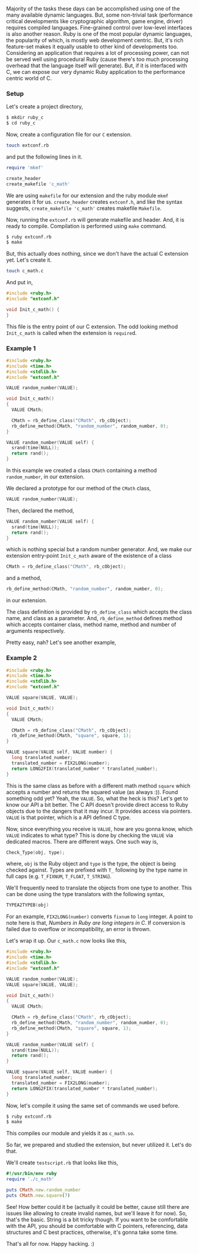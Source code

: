 Majority of the tasks these days can be accomplished using one of the many available dynamic languages. But, some non-trivial task (performance critical developments like cryptographic algorithm, game engine, driver) requires compiled languages. Fine-grained control over low-level interfaces is also another reason. Ruby is one of the most popular dynamic languages, the popularity of which, is mostly web development centric. But, it's rich feature-set makes it equally usable to other kind of developments too. Considering an application that requires a lot of processing power, can not be served well using procedural Ruby (cause there's too much processing overhead that the language itself will generate). But, if it is interfaced with C, we can expose our very dynamic Ruby application to the performance centric world of C.

### Setup

Let's create a project directory,
```bash
$ mkdir ruby_c
$ cd ruby_c
```
Now, create a configuration file for our `C` extension.
```bash
touch extconf.rb
```
and put the following lines in it.
```ruby
require 'mkmf'

create_header
create_makefile 'c_math'
```
We are using `makefile` for our extension and the ruby module `mkmf` generates it for us. `create_header` creates `extconf.h`, and like the syntax suggests, `create_makefile 'c_math'` creates makefile `Makefile`.

Now, running the `extconf.rb` will generate makefile and header. And, it is ready to compile. Compilation is performed using `make` command.
```bash
$ ruby extconf.rb
$ make
```

But, this actually does nothing, since we don't have the actual C extension yet. Let's create it.
```bash
touch c_math.c
```
And put in,
```c
#include <ruby.h>
#include "extconf.h"

void Init_c_math() {
}
```

This file is the entry point of our C extension. The odd looking method `Init_c_math` is called when the extension is `require`d.

### Example 1

```c
#include <ruby.h>
#include <time.h>
#include <stdlib.h>
#include "extconf.h"

VALUE random_number(VALUE);

void Init_c_math()
{
  VALUE CMath;

  CMath = rb_define_class("CMath", rb_cObject);
  rb_define_method(CMath, "random_number", random_number, 0);
}

VALUE random_number(VALUE self) {
  srand(time(NULL));
  return rand();
}
```

In this example we created a class `CMath` containing a method `random_number`, in our extension.

We declared a prototype for our method of the `CMath` class,
```c
VALUE random_number(VALUE);
```
Then, declared the method,
```c
VALUE random_number(VALUE self) {
  srand(time(NULL));
  return rand();
}
```
which is nothing special but a random number generator.
And, we make our extension entry-point `Init_c_math` aware of the existence of a class
```c
CMath = rb_define_class("CMath", rb_cObject);
```
and a method,
```c
rb_define_method(CMath, "random_number", random_number, 0);
```
in our extension.

The class definition is provided by `rb_define_class` which accepts the class name, and class as a parameter. And, `rb_define_method` defines method which accepts container class, method name, method and number of arguments respectively.

Pretty easy, nah? Let's see another example,

### Example 2

```c
#include <ruby.h>
#include <time.h>
#include <stdlib.h>
#include "extconf.h"

VALUE square(VALUE, VALUE);

void Init_c_math()
{
  VALUE CMath;

  CMath = rb_define_class("CMath", rb_cObject);
  rb_define_method(CMath, "square", square, 1);
}

VALUE square(VALUE self, VALUE number) {
  long translated_number;
  translated_number = FIX2LONG(number);
  return LONG2FIX(translated_number * translated_number);
}
```

This is the same class as before with a different math method `square` which accepts a number and returns the squared value (as always :)). Found something odd yet? Yeah, the `VALUE`. So, what the heck is this? Let's get to know our API a bit better. The C API doesn't provide direct access to Ruby objects due to the dangers that it may incur. It provides access via pointers. `VALUE` is that pointer, which is a API defined C type.

Now, since everything you receive is `VALUE`, how are you gonna know, which `VALUE` indicates to what type? This is done by checking the `VALUE` via dedicated macros. There are different ways. One such way is,
```c
Check_Type(obj, type);
```
where, `obj` is the Ruby object and `type` is the type, the object is being checked against. Types are prefixed with `T_` following by the type name in full caps (e.g. `T_FIXNUM`, `T_FLOAT`, `T_STRING`).

We'll frequently need to translate the objects from one type to another. This can be done using the type translators with the following syntax,
```c
TYPEA2TYPEB(obj)
```
For an example, `FIX2LONG(number)` converts `fixnum` to `long` integer. A point to note here is that, *Numbers in Ruby are long integers in C*. If conversion is failed due to overflow or incompatibility, an error is thrown.

Let's wrap it up. Our `c_math.c` now looks like this,
```c
#include <ruby.h>
#include <time.h>
#include <stdlib.h>
#include "extconf.h"

VALUE random_number(VALUE);
VALUE square(VALUE, VALUE);

void Init_c_math()
{
  VALUE CMath;

  CMath = rb_define_class("CMath", rb_cObject);
  rb_define_method(CMath, "random_number", random_number, 0);
  rb_define_method(CMath, "square", square, 1);
}

VALUE random_number(VALUE self) {
  srand(time(NULL));
  return rand();
}

VALUE square(VALUE self, VALUE number) {
  long translated_number;
  translated_number = FIX2LONG(number);
  return LONG2FIX(translated_number * translated_number);
}
```

Now, let's compile it using the same set of commands we used before.
```bash
$ ruby extconf.rb
$ make
```

This compiles our module and yields it as `c_math.so`.

So far, we prepared and studied the extension, but never utilized it. Let's do that.

We'll create `testscript.rb` that looks like this,
```ruby
#!/usr/bin/env ruby
require './c_math'

puts CMath.new.random_number
puts CMath.new.square(7)
```

See! How better could it be (actually it could be better, cause still there are issues like allowing to create invalid names, but we'll leave it for now). So, that's the basic. String is a bit tricky though. If you want to be comfortable with the API, you should be comfortable with C pointers, referencing, data structures and C best practices, otherwise, it's gonna take some time.

That's all for now. Happy hacking. :)